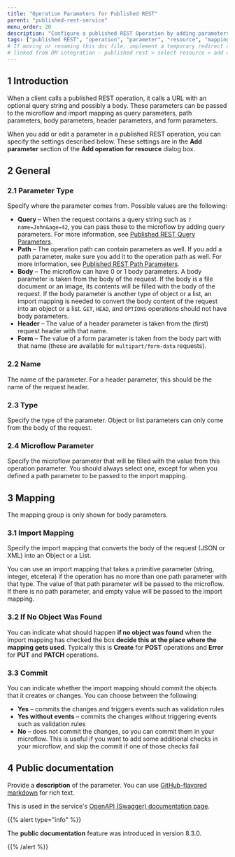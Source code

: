 ```yaml
---
title: "Operation Parameters for Published REST"
parent: "published-rest-service"
menu_order: 20
description: "Configure a published REST Operation by adding parameters to an operation "
tags: ["published REST", "operation", "parameter", "resource", "mapping", "not found", "commit"]
# If moving or renaming this doc file, implement a temporary redirect and let the respective team know they should update the URL in the product. See Mapping to Products for more details.
# linked from DM integration - published rest > select resource > add operation for resource > add parameter > help)
---
```


## 1 Introduction

When a client calls a published REST operation, it calls a URL with an optional query string and possibly a body. These parameters can be passed to the microflow and import mapping as query parameters, path parameters, body parameters, header parameters, and form parameters.

When you add or edit a parameter in a published REST operation, you can specify the settings described below. These settings are in the **Add parameter** section of the **Add operation for resource** dialog box.

## 2 General

### 2.1 Parameter Type

Specify where the parameter comes from. Possible values are the following:

* **Query** – When the request contains a query string such as `?name=John&age=42`, you can pass these to the microflow by adding query parameters. For more information, see [Published REST Query Parameters](published-rest-query-parameters).
* **Path** – The operation path can contain parameters as well. If you add a path parameter, make sure you add it to the operation path as well. For more information, see [Published REST Path Parameters](published-rest-path-parameters).
* **Body** – The microflow can have 0 or 1 body parameters. A body parameter is taken from the body of the request. If the body is a file document or an image, its contents will be filled with the body of the request. If the body parameter is another type of object or a list, an import mapping is needed to convert the body content of the request into an object or a list. `GET`, `HEAD`, and `OPTIONS` operations should not have body parameters.
* **Header** – The value of a header parameter is taken from the (first) request header with that name.
* **Form** – The value of a form parameter is taken from the body part with that name (these are available for `multipart/form-data` requests).

### 2.2 Name

The name of the parameter. For a header parameter, this should be the name of the request header.

### 2.3 Type

Specify the type of the parameter. Object or list parameters can only come from the body of the request.

### 2.4 Microflow Parameter

Specify the microflow parameter that will be filled with the value from this operation parameter. You should always select one, except for when you defined a path parameter to be passed to the import mapping.

## 3 Mapping

The mapping group is only shown for body parameters.

### 3.1 Import Mapping

Specify the import mapping that converts the body of the request (JSON or XML) into an Object or a List.

You can use an import mapping that takes a primitive parameter (string, integer, etcetera) if the operation has no more than one path parameter with that type. The value of that path parameter will be passed to the microflow. If there is no path parameter, and empty value will be passed to the import mapping.

### 3.2 If No Object Was Found

You can indicate what should happen **if no object was found** when the import mapping has checked the box **decide this at the place where the mapping gets used**. Typically this is **Create** for **POST** operations and **Error** for **PUT** and **PATCH** operations.

### 3.3 Commit

You can indicate whether the import mapping should commit the objects that it creates or changes. You can choose between the following:

* **Yes** – commits the changes and triggers events such as validation rules
* **Yes without events** – commits the changes without triggering events such as validation rules
* **No** – does not commit the changes, so you can commit them in your microflow. This is useful if you want to add some additional checks in your microflow, and skip the commit if one of those checks fail

## 4 Public documentation

Provide a **description** of the parameter. You can use [GitHub-flavored markdown](gfm-syntax) for rich text.

This is used in the service's [OpenAPI (Swagger) documentation page](published-rest-services#interactive-documentation).

{{% alert type="info" %}}

The **public documentation** feature was introduced in version 8.3.0.

{{% /alert %}}
